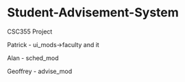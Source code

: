 # Student-Advisement-System
CSC355 Project    

Patrick - ui_mods->faculty and it   

Alan - sched_mod   

Geoffrey - advise_mod   

